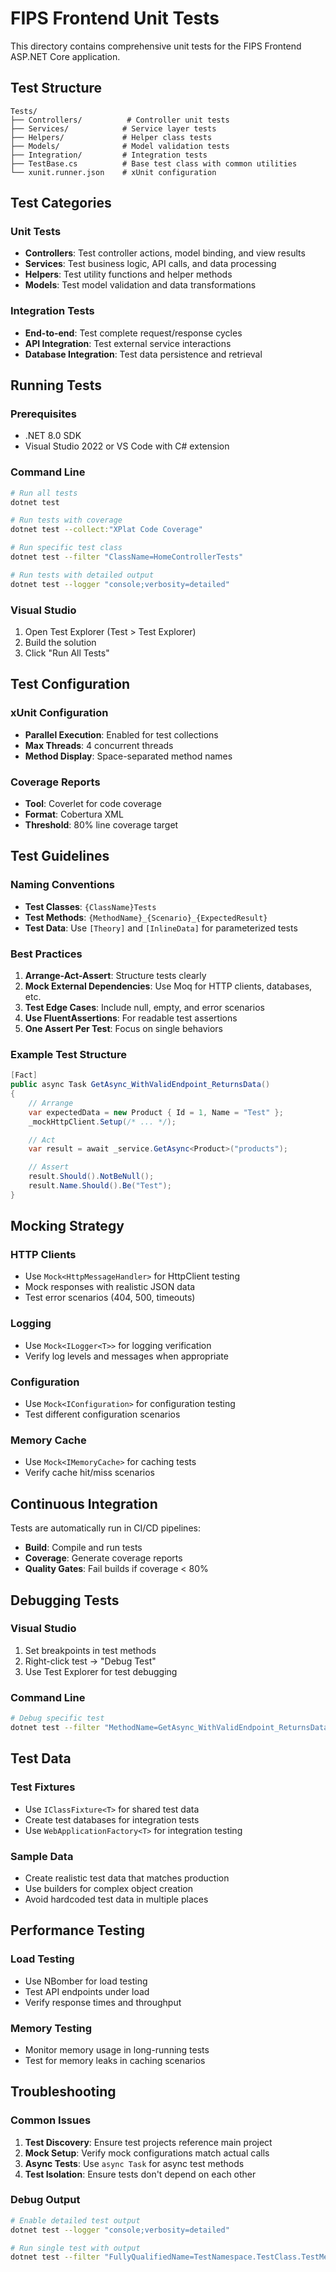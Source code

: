 # FIPS Frontend Unit Tests

This directory contains comprehensive unit tests for the FIPS Frontend ASP.NET Core application.

## Test Structure

```
Tests/
├── Controllers/          # Controller unit tests
├── Services/            # Service layer tests
├── Helpers/             # Helper class tests
├── Models/              # Model validation tests
├── Integration/         # Integration tests
├── TestBase.cs          # Base test class with common utilities
└── xunit.runner.json    # xUnit configuration
```

## Test Categories

### Unit Tests
- **Controllers**: Test controller actions, model binding, and view results
- **Services**: Test business logic, API calls, and data processing
- **Helpers**: Test utility functions and helper methods
- **Models**: Test model validation and data transformations

### Integration Tests
- **End-to-end**: Test complete request/response cycles
- **API Integration**: Test external service interactions
- **Database Integration**: Test data persistence and retrieval

## Running Tests

### Prerequisites
- .NET 8.0 SDK
- Visual Studio 2022 or VS Code with C# extension

### Command Line
```bash
# Run all tests
dotnet test

# Run tests with coverage
dotnet test --collect:"XPlat Code Coverage"

# Run specific test class
dotnet test --filter "ClassName=HomeControllerTests"

# Run tests with detailed output
dotnet test --logger "console;verbosity=detailed"
```

### Visual Studio
1. Open Test Explorer (Test > Test Explorer)
2. Build the solution
3. Click "Run All Tests"

## Test Configuration

### xUnit Configuration
- **Parallel Execution**: Enabled for test collections
- **Max Threads**: 4 concurrent threads
- **Method Display**: Space-separated method names

### Coverage Reports
- **Tool**: Coverlet for code coverage
- **Format**: Cobertura XML
- **Threshold**: 80% line coverage target

## Test Guidelines

### Naming Conventions
- **Test Classes**: `{ClassName}Tests`
- **Test Methods**: `{MethodName}_{Scenario}_{ExpectedResult}`
- **Test Data**: Use `[Theory]` and `[InlineData]` for parameterized tests

### Best Practices
1. **Arrange-Act-Assert**: Structure tests clearly
2. **Mock External Dependencies**: Use Moq for HTTP clients, databases, etc.
3. **Test Edge Cases**: Include null, empty, and error scenarios
4. **Use FluentAssertions**: For readable test assertions
5. **One Assert Per Test**: Focus on single behaviors

### Example Test Structure
```csharp
[Fact]
public async Task GetAsync_WithValidEndpoint_ReturnsData()
{
    // Arrange
    var expectedData = new Product { Id = 1, Name = "Test" };
    _mockHttpClient.Setup(/* ... */);

    // Act
    var result = await _service.GetAsync<Product>("products");

    // Assert
    result.Should().NotBeNull();
    result.Name.Should().Be("Test");
}
```

## Mocking Strategy

### HTTP Clients
- Use `Mock<HttpMessageHandler>` for HttpClient testing
- Mock responses with realistic JSON data
- Test error scenarios (404, 500, timeouts)

### Logging
- Use `Mock<ILogger<T>>` for logging verification
- Verify log levels and messages when appropriate

### Configuration
- Use `Mock<IConfiguration>` for configuration testing
- Test different configuration scenarios

### Memory Cache
- Use `Mock<IMemoryCache>` for caching tests
- Verify cache hit/miss scenarios

## Continuous Integration

Tests are automatically run in CI/CD pipelines:
- **Build**: Compile and run tests
- **Coverage**: Generate coverage reports
- **Quality Gates**: Fail builds if coverage < 80%

## Debugging Tests

### Visual Studio
1. Set breakpoints in test methods
2. Right-click test → "Debug Test"
3. Use Test Explorer for test debugging

### Command Line
```bash
# Debug specific test
dotnet test --filter "MethodName=GetAsync_WithValidEndpoint_ReturnsData" --logger "console;verbosity=detailed"
```

## Test Data

### Test Fixtures
- Use `IClassFixture<T>` for shared test data
- Create test databases for integration tests
- Use `WebApplicationFactory<T>` for integration testing

### Sample Data
- Create realistic test data that matches production
- Use builders for complex object creation
- Avoid hardcoded test data in multiple places

## Performance Testing

### Load Testing
- Use NBomber for load testing
- Test API endpoints under load
- Verify response times and throughput

### Memory Testing
- Monitor memory usage in long-running tests
- Test for memory leaks in caching scenarios

## Troubleshooting

### Common Issues
1. **Test Discovery**: Ensure test projects reference main project
2. **Mock Setup**: Verify mock configurations match actual calls
3. **Async Tests**: Use `async Task` for async test methods
4. **Test Isolation**: Ensure tests don't depend on each other

### Debug Output
```bash
# Enable detailed test output
dotnet test --logger "console;verbosity=detailed"

# Run single test with output
dotnet test --filter "FullyQualifiedName=TestNamespace.TestClass.TestMethod" --logger "console"
```
